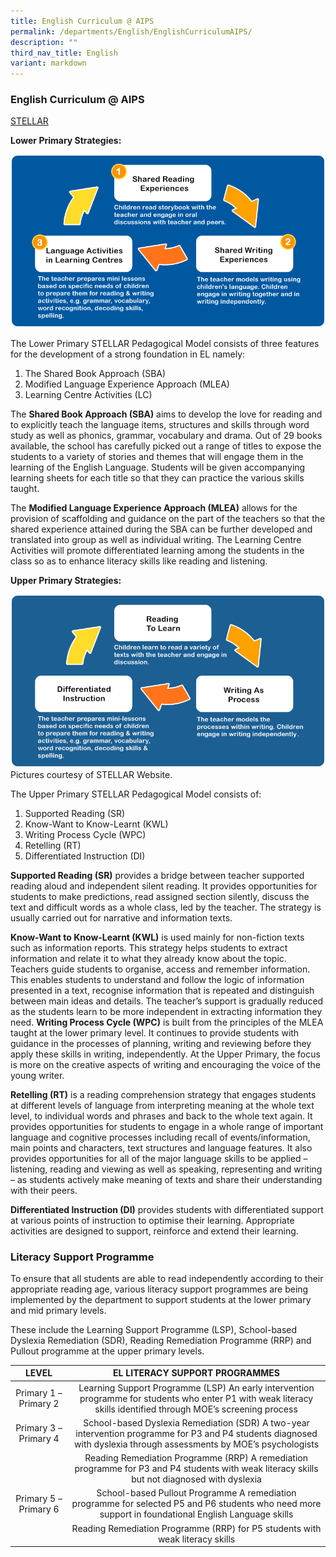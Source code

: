 ```yaml
---
title: English Curriculum @ AIPS
permalink: /departments/English/EnglishCurriculumAIPS/
description: ""
third_nav_title: English
variant: markdown
---
```

### English Curriculum @ AIPS
 
 [STELLAR](http://www.stellarliteracy.sg/)

**Lower Primary Strategies:**

![](/images/STELLAR_chart_LP1.png)

The Lower Primary STELLAR Pedagogical Model consists of three features for the development of a strong foundation in EL namely:
1. 	The Shared Book Approach (SBA)
2. 	Modified Language Experience Approach (MLEA)
3. 	Learning Centre Activities (LC)

The **Shared Book Approach (SBA)** aims to develop the love for reading and to explicitly teach the language items, structures and skills through word study as well as phonics, grammar, vocabulary and drama. Out of 29 books available, the school has carefully picked out a range of titles to expose the students to a variety of stories and themes that will engage them in the learning of the English Language. Students will be given accompanying learning sheets for each title so that they can practice the various skills taught.
	
The **Modified Language Experience Approach (MLEA)** allows for the provision of scaffolding and guidance on the part of the teachers so that the shared experience attained during the SBA can be further developed and translated into group as well as individual writing. The Learning Centre Activities will promote differentiated learning among the students in the class so as to enhance literacy skills like reading and listening.
	
**Upper Primary Strategies:**

![](/images/UpperPrimary2.png)
Pictures courtesy of STELLAR Website.

The Upper Primary STELLAR Pedagogical Model consists of:

1. Supported Reading (SR)
2. Know-Want to Know-Learnt (KWL)
3. Writing Process Cycle (WPC)
4. Retelling (RT)
5. Differentiated Instruction (DI)

**Supported Reading (SR)** provides a bridge between teacher supported reading aloud and independent silent reading. It provides opportunities for students to make predictions, read assigned section silently, discuss the text and difficult words as a whole class, led by the teacher. The strategy is usually carried out for narrative and information texts.

**Know-Want to Know-Learnt (KWL)** is used mainly for non-fiction texts such as information reports. This strategy helps students to extract information and relate it to what they already know about the topic. Teachers guide students to organise, access and remember information. This enables students to understand and follow the logic of information presented in a text, recognise information that is repeated and distinguish between main ideas and details. The teacher’s support is gradually reduced as the students learn to be more independent in extracting information they need.
**Writing Process Cycle (WPC)** is built from the principles of the MLEA taught at the lower primary level. It continues to provide students with guidance in the processes of planning, writing and reviewing before they apply these skills in writing, independently. At the Upper Primary, the focus is more on the creative aspects of writing and encouraging the voice of the young writer.

**Retelling (RT)** is a reading comprehension strategy that engages students at different levels of language from interpreting meaning at the whole text level, to individual words and phrases and back to the whole text again. It provides opportunities for students to engage in a whole range of important language and cognitive processes including recall of events/information, main points and characters, text structures and language features. It also provides opportunities for all of the major language skills to be applied – listening, reading and viewing as well as speaking, representing and writing – as students actively make meaning of texts and share their understanding with their peers.

**Differentiated Instruction (DI)** provides students with differentiated support at various points of instruction to optimise their learning. Appropriate activities are designed to support, reinforce and extend their learning.

### Literacy Support Programme

To ensure that all students are able to read independently according to their appropriate reading age, various literacy support programmes are being implemented by the department to support students at the lower primary and mid primary levels.

These include the Learning Support Programme (LSP), School-based Dyslexia Remediation (SDR), Reading Remediation Programme (RRP) and Pullout programme at the upper primary levels.

| LEVEL | EL LITERACY SUPPORT PROGRAMMES |
|:---:|:---:|
| Primary 1 – Primary 2 | Learning Support Programme (LSP) An early intervention programme for students who enter P1 with weak literacy skills identified through MOE’s screening process |
| Primary 3 – Primary 4 | School-based Dyslexia Remediation (SDR) A two-year intervention programme for P3 and P4 students diagnosed with dyslexia through assessments by MOE’s psychologists |
|  | Reading Remediation Programme (RRP) A remediation programme for P3 and P4 students with weak literacy skills but not diagnosed with dyslexia |
| Primary 5 – Primary 6 | School-based Pullout Programme A remediation programme for selected P5 and P6 students who need more support in foundational English Language skills | 
|  |Reading Remediation Programme (RRP) for P5 students with weak literacy skills |